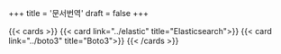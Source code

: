+++
title = '문서번역'
draft = false
+++

{{< cards >}}
    {{< card link="../elastic" title="Elasticsearch">}}
    {{< card link="../boto3" title="Boto3">}}
{{< /cards >}}